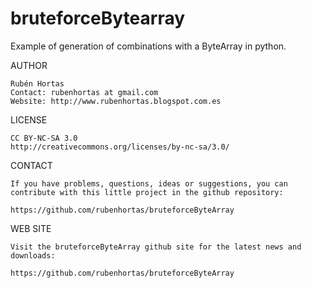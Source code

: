 bruteforceBytearray
===================

Example of generation of combinations with a ByteArray in python.

AUTHOR

    Rubén Hortas
    Contact: rubenhortas at gmail.com
    Website: http://www.rubenhortas.blogspot.com.es

LICENSE

    CC BY-NC-SA 3.0
    http://creativecommons.org/licenses/by-nc-sa/3.0/
    
 CONTACT

    If you have problems, questions, ideas or suggestions, you can
    contribute with this little project in the github repository:

    https://github.com/rubenhortas/bruteforceByteArray

WEB SITE

    Visit the bruteforceByteArray github site for the latest news and downloads:

    https://github.com/rubenhortas/bruteforceByteArray
